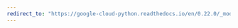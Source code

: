 ```yaml
---
redirect_to: "https://google-cloud-python.readthedocs.io/en/0.22.0/_modules/google/cloud/language/document.html"
---
```

